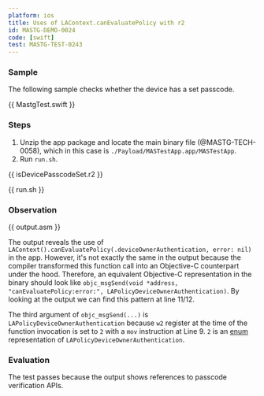 ```yaml
---
platform: ios
title: Uses of LAContext.canEvaluatePolicy with r2
id: MASTG-DEMO-0024
code: [swift]
test: MASTG-TEST-0243
---
```


### Sample

The following sample checks whether the device has a set passcode.

{{ MastgTest.swift }}

### Steps

1. Unzip the app package and locate the main binary file (@MASTG-TECH-0058), which in this case is `./Payload/MASTestApp.app/MASTestApp`.
2. Run `run.sh`.

{{ isDevicePasscodeSet.r2 }}

{{ run.sh }}

### Observation

{{ output.asm }}

The output reveals the use of `LAContext().canEvaluatePolicy(.deviceOwnerAuthentication, error: nil)` in the app. However, it's not exactly the same in the output because the compiler transformed this function call into an Objective-C counterpart under the hood. Therefore, an equivalent Objective-C representation in the binary should look like `objc_msgSend(void *address, "canEvaluatePolicy:error:", LAPolicyDeviceOwnerAuthentication)`. By looking at the output we can find this pattern at line 11/12.

The third argument of `objc_msgSend(...)` is `LAPolicyDeviceOwnerAuthentication` because `w2` register at the time of the function invocation is set to `2` with a `mov` instruction at Line 9. `2` is an [enum](https://developer.apple.com/documentation/localauthentication/lapolicy?language=objc) representation of `LAPolicyDeviceOwnerAuthentication`.

### Evaluation

The test passes because the output shows references to passcode verification APIs.
